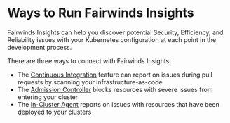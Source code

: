 # Ways to Run Fairwinds Insights

Fairwinds Insights can help you discover potential Security, Efficiency, and Reliability
issues with your Kubernetes configuration at each point in the development process.

There are three ways to connect with Fairwinds Insights:
* The [Continuous Integration](/ci/about) feature can report on issues during pull requests by scanning your infrastructure-as-code
* The [Admission Controller](/admission/about) blocks resources with severe issues from entering your cluster
* The [In-Cluster Agent](/agent/about) reports on issues with resources that have been deployed to your clusters
